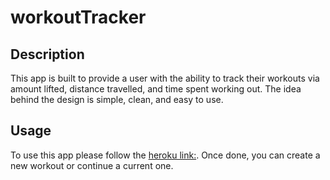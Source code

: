 # workoutTracker

## Description
This app is built to provide a user with the ability to track their workouts via amount lifted, distance travelled, and time spent working out. The idea behind the design is simple, clean, and easy to use.

## Usage

To use this app please follow the [heroku link:](https://workout-funtimes.herokuapp.com/). Once done, you can create a new workout or continue a current one. 

